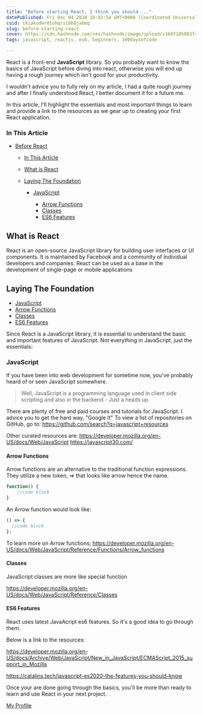```yaml
---
title: "Before starting React, I think you should ..."
datePublished: Fri Dec 04 2020 18:03:54 GMT+0000 (Coordinated Universal Time)
cuid: ckiakuder01uhqrs1bb8ja6mq
slug: before-starting-react
cover: https://cdn.hashnode.com/res/hashnode/image/upload/v1607105083743/rXvcjS6Ot.png
tags: javascript, reactjs, es6, beginners, 100daysofcode

---
```


React is a front-end **JavaScript** library. So you probably want to know the basics of JavaScript before diving into react, otherwise you will end up having a rough journey which isn't good for your productivity.

I wouldn't advice you to fully rely on my article, I had a quite rough journey and after I finally understood React, I better document it for a future me.

In this article, I'll highlight the essentials and most important things to learn and provide a link to the resources as we gear up to creating your first React application.

### In This Article

* [Before React](#before-react)

  * [In This Article](#in-this-article)
  * [What is React](#what-is-react)
  * [Laying The Foundation](#laying-the-foundation)

    * [JavaScript](#javascript)

      * [Arrow Functions](#arrow-functions)
      * [Classes](#classes)
      * [ES6 Features](#es6-features)

## What is React

React is an open-source JavaScript library for building user interfaces or UI components. It is maintained by Facebook and a community of individual developers and companies. React can be used as a base in the development of single-page or mobile applications

## Laying The Foundation

* [JavaScript](#javascript)
* [Arrow Functions](#arrow-functions)
* [Classes](#classes)
* [ES6 Features](#es6-features)

Since React is a JavaScript library, it is essential to understand the basic and important features of JavaScript. Not everything in JavaScript, just the essentials:

### JavaScript

If you have been into web development for sometime now, you've probably heard of or seen JavaScript somewhere.

> Well, JavaScript is a programming language used in client side scripting and also in the backend - Just a heads up

There are plenty of free and paid courses and tutorials for JavaScript. I advice you to get the hard way, "Google It"
To view a list of repositories on GitHub, go to: https://github.com/search?q=javascript+resources

Other curated resources are:
https://developer.mozilla.org/en-US/docs/Web/JavaScript
https://javascript30.com/

#### Arrow Functions

Arrow functions are an alternative to the traditional function expressions. They utilize a new token, => that looks like arrow hence the name.

```javascript
function() {
    //code block
}
```

An Arrow function would look like:

```javascript
() => {
  //code block
};
```

To learn more on Arrow functions; https://developer.mozilla.org/en-US/docs/Web/JavaScript/Reference/Functions/Arrow_functions

#### Classes

JavaScript classes are more like special function

https://developer.mozilla.org/en-US/docs/Web/JavaScript/Reference/Classes

#### ES6 Features

React uses latest JavaAcript es6 features. So it's a good idea to go through them.

Below is a link to the resources:

https://developer.mozilla.org/en-US/docs/Archive/Web/JavaScript/New_in_JavaScript/ECMAScript_2015_support_in_Mozilla

https://catalins.tech/javascript-es2020-the-features-you-should-know

Once your are done going through the basics, you'll be more than ready to learn and use React in your next project.

[My Profile](http://chrisachinga.me)